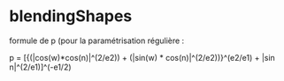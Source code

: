 blendingShapes
==============


formule de p (pour la paramétrisation régulière :  

p = [{(|cos(w)*cos(n)|^(2/e2)) + (|sin(w) * cos(n)|^(2/e2))}^(e2/e1) + |sin n|^(2/e1)]^(-e1/2)
